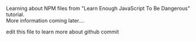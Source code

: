 Learning about NPM files from "Learn Enough JavaScript To Be Dangerous" tutorial.  
More information coming later....

edit this file to learn more about github commit

